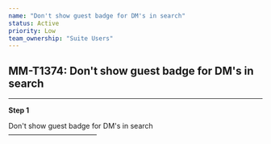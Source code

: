 ```yaml
---
name: "Don't show guest badge for DM's in search"
status: Active
priority: Low
team_ownership: "Suite Users"
---
```


## MM-T1374: Don't show guest badge for DM's in search

---

**Step 1**

Don't show guest badge for DM's in search\
–––––––––––––––––––––––––
